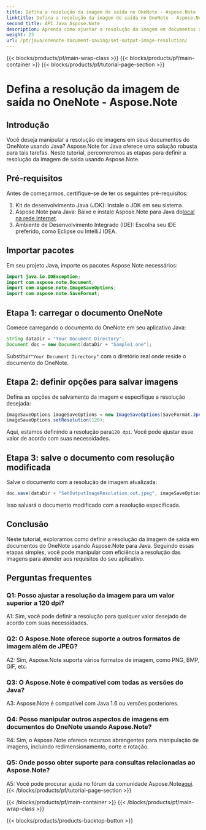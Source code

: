 ```yaml
---
title: Defina a resolução da imagem de saída no OneNote - Aspose.Note
linktitle: Defina a resolução da imagem de saída no OneNote - Aspose.Note
second_title: API Java Aspose.Note
description: Aprenda como ajustar a resolução da imagem em documentos do OneNote usando Aspose.Note para Java. Siga nosso guia passo a passo para fácil implementação
weight: 23
url: /pt/java/onenote-document-saving/set-output-image-resolution/
---
```


{{< blocks/products/pf/main-wrap-class >}}
{{< blocks/products/pf/main-container >}}
{{< blocks/products/pf/tutorial-page-section >}}

# Defina a resolução da imagem de saída no OneNote - Aspose.Note

## Introdução

Você deseja manipular a resolução de imagens em seus documentos do OneNote usando Java? Aspose.Note for Java oferece uma solução robusta para tais tarefas. Neste tutorial, percorreremos as etapas para definir a resolução da imagem de saída usando Aspose.Note.

## Pré-requisitos

Antes de começarmos, certifique-se de ter os seguintes pré-requisitos:

1. Kit de desenvolvimento Java (JDK): Instale o JDK em seu sistema.
2. Aspose.Note para Java: Baixe e instale Aspose.Note para Java do[local na rede Internet](https://releases.aspose.com/note/java/).
3. Ambiente de Desenvolvimento Integrado (IDE): Escolha seu IDE preferido, como Eclipse ou IntelliJ IDEA.

## Importar pacotes

Em seu projeto Java, importe os pacotes Aspose.Note necessários:

```java
import java.io.IOException;
import com.aspose.note.Document;
import com.aspose.note.ImageSaveOptions;
import com.aspose.note.SaveFormat;
```

## Etapa 1: carregar o documento OneNote

Comece carregando o documento do OneNote em seu aplicativo Java:

```java
String dataDir = "Your Document Directory";
Document doc = new Document(dataDir + "Sample1.one");
```

 Substituir`"Your Document Directory"` com o diretório real onde reside o documento do OneNote.

## Etapa 2: definir opções para salvar imagens

Defina as opções de salvamento da imagem e especifique a resolução desejada:

```java
ImageSaveOptions imageSaveOptions = new ImageSaveOptions(SaveFormat.Jpeg);
imageSaveOptions.setResolution(120);
```

 Aqui, estamos definindo a resolução para`120 dpi`. Você pode ajustar esse valor de acordo com suas necessidades.

## Etapa 3: salve o documento com resolução modificada

Salve o documento com a resolução de imagem atualizada:

```java
doc.save(dataDir + "SetOutputImageResolution_out.jpeg", imageSaveOptions);
```

Isso salvará o documento modificado com a resolução especificada.

## Conclusão

Neste tutorial, exploramos como definir a resolução da imagem de saída em documentos do OneNote usando Aspose.Note para Java. Seguindo essas etapas simples, você pode manipular com eficiência a resolução das imagens para atender aos requisitos do seu aplicativo.


## Perguntas frequentes

### Q1: Posso ajustar a resolução da imagem para um valor superior a 120 dpi?

A1: Sim, você pode definir a resolução para qualquer valor desejado de acordo com suas necessidades.

### Q2: O Aspose.Note oferece suporte a outros formatos de imagem além de JPEG?

A2: Sim, Aspose.Note suporta vários formatos de imagem, como PNG, BMP, GIF, etc.

### Q3: O Aspose.Note é compatível com todas as versões do Java?

A3: Aspose.Note é compatível com Java 1.6 ou versões posteriores.

### Q4: Posso manipular outros aspectos de imagens em documentos do OneNote usando Aspose.Note?

R4: Sim, o Aspose.Note oferece recursos abrangentes para manipulação de imagens, incluindo redimensionamento, corte e rotação.

### Q5: Onde posso obter suporte para consultas relacionadas ao Aspose.Note?

 A5: Você pode procurar ajuda no fórum da comunidade Aspose.Note[aqui](https://forum.aspose.com/c/note/28).
{{< /blocks/products/pf/tutorial-page-section >}}

{{< /blocks/products/pf/main-container >}}
{{< /blocks/products/pf/main-wrap-class >}}

{{< blocks/products/products-backtop-button >}}
